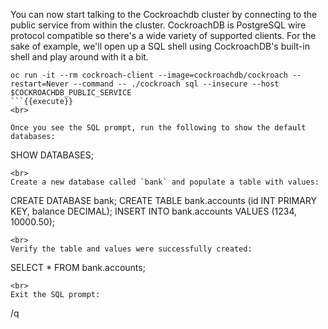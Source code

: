 You can now start talking to the Cockroachdb cluster by connecting to the public service from within the cluster. CockroachDB is PostgreSQL wire protocol compatible so there's a wide variety of supported clients. For the sake of example, we'll open up a SQL shell using CockroachDB's built-in shell and play around with it a bit.

```
oc run -it --rm cockroach-client --image=cockroachdb/cockroach --restart=Never --command -- ./cockroach sql --insecure --host $COCKROACHDB_PUBLIC_SERVICE
```{{execute}}
<br>

Once you see the SQL prompt, run the following to show the default databases:

```
SHOW DATABASES;
```{{execute}}
<br>
Create a new database called `bank` and populate a table with values:

```
CREATE DATABASE bank;
CREATE TABLE bank.accounts (id INT PRIMARY KEY, balance DECIMAL);
INSERT INTO bank.accounts VALUES (1234, 10000.50);
```{{execute}}
<br>
Verify the table and values were successfully created:

```
SELECT * FROM bank.accounts;
```{{execute}}
<br>
Exit the SQL prompt:
```
/q
```{{execute}}